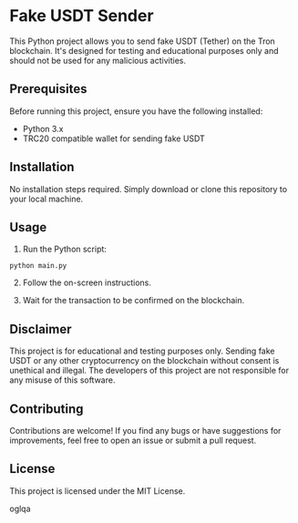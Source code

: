 # Fake USDT Sender

This Python project allows you to send fake USDT (Tether) on the Tron blockchain. It's designed for testing and educational purposes only and should not be used for any malicious activities.

## Prerequisites

Before running this project, ensure you have the following installed:

- Python 3.x
- TRC20 compatible wallet for sending fake USDT

## Installation

No installation steps required. Simply download or clone this repository to your local machine.

## Usage

1. Run the Python script:

```
python main.py
```

2. Follow the on-screen instructions.

3. Wait for the transaction to be confirmed on the blockchain.

## Disclaimer

This project is for educational and testing purposes only. Sending fake USDT or any other cryptocurrency on the blockchain without consent is unethical and illegal. The developers of this project are not responsible for any misuse of this software.

## Contributing

Contributions are welcome! If you find any bugs or have suggestions for improvements, feel free to open an issue or submit a pull request.

## License

This project is licensed under the MIT License.

oglqa